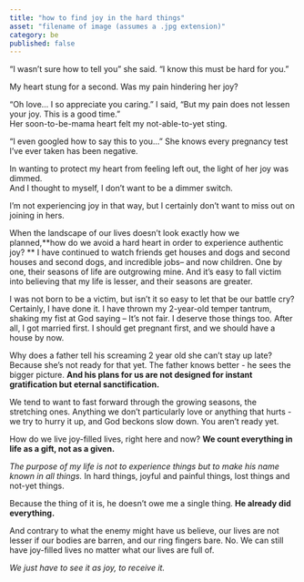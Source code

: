 ```yaml
---
title: "how to find joy in the hard things"
asset: "filename of image (assumes a .jpg extension)" 
category: be
published: false
---
```


“I wasn’t sure how to tell you” she said. “I know this must be hard for you.” </br>

My heart stung for a second. Was my pain hindering her joy? 

“Oh love… I so appreciate you caring.” I said, “But my pain does not lessen your joy. This is a good time.”  </br>
Her soon-to-be-mama heart felt my not-able-to-yet sting. 

“I even googled how to say this to you...” She knows every pregnancy test I’ve ever taken has been negative.  </br>

In wanting to protect my heart from feeling left out, the light of her joy was dimmed. </br>
And I thought to myself, I don’t want to be a dimmer switch.

I’m not experiencing joy in that way, but I certainly don’t want to miss out on joining in hers.

When the landscape of our lives doesn’t look exactly how we planned,**how do we avoid a hard heart in order to experience authentic joy? ** 
I have continued to watch friends get houses and dogs and second houses and second dogs, and incredible jobs– and now children. One by one, their seasons of life are outgrowing mine.
And it’s easy to fall victim into believing that my life is lesser, and their seasons are greater.

I was not born to be a victim, but isn’t it so easy to let that be our battle cry? Certainly, I have done it. I have thrown my 2-year-old temper tantrum, shaking my fist at God saying – It’s not fair. I deserve those things too. After all, I got married first. I should get pregnant first, and we should have a house by now.

Why does a father tell his screaming 2 year old she can’t stay up late? Because she’s not ready for that yet. The father knows better - he sees the bigger picture. **And his plans for us are not designed for instant gratification but eternal sanctification.**

We tend to want to fast forward through the growing seasons, the stretching ones. Anything we don’t particularly love or anything that hurts - we try to hurry it up, and God beckons slow down. You aren’t ready yet.

How do we live joy-filled lives, right here and now? **We count everything in life as a gift, not as a given.**

_The purpose of my life is not to experience things but to make his name known in all things._ In hard things, joyful and painful things, lost things and not-yet things. 

Because the thing of it is, he doesn’t owe me a single thing. **He already did everything.** 

And contrary to what the enemy might have us believe, our lives are not lesser if our bodies are barren, and our ring fingers bare. No. We can still have joy-filled lives no matter what our lives are full of. 

_We just have to see it as joy, to receive it._

